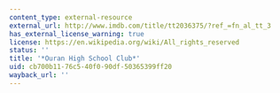 ```yaml
---
content_type: external-resource
external_url: http://www.imdb.com/title/tt2036375/?ref_=fn_al_tt_3
has_external_license_warning: true
license: https://en.wikipedia.org/wiki/All_rights_reserved
status: ''
title: '*Ouran High School Club*'
uid: cb700b11-76c5-40f0-90df-50365399ff20
wayback_url: ''
---
```

